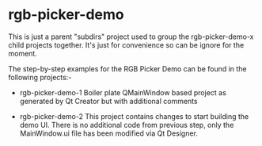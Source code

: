 # rgb-picker-demo
This is just a parent "subdirs" project used to group the rgb-picker-demo-x child projects together.
It's just for convenience so can be ignore for the moment.

The step-by-step examples for the RGB Picker Demo can be found in the following projects:-

- rgb-picker-demo-1
  Boiler plate QMainWindow based project as generated by Qt Creator but with additional comments

- rgb-picker-demo-2
  This project contains changes to start building the demo UI. There is no additional code from
  previous step, only the MainWindow.ui file has been modified via Qt Designer.
